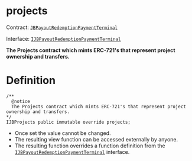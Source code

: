 # projects

Contract: [`JBPayoutRedemptionPaymentTerminal`](/api/contracts/or-abstract/jbpayoutredemptionpaymentterminal/README.md)​‌

Interface: [`IJBPayoutRedemptionPaymentTerminal`](/api/interfaces/ijbpayoutredemptionpaymentterminal.md)

**The Projects contract which mints ERC-721's that represent project ownership and transfers.**

# Definition

```
/**
  @notice
  The Projects contract which mints ERC-721's that represent project ownership and transfers.
*/
IJBProjects public immutable override projects;
```

* Once set the value cannot be changed.
* The resulting view function can be accessed externally by anyone.
* The resulting function overrides a function definition from the [`IJBPayoutRedemptionPaymentTerminal`](/api/interfaces/ijbpayoutredemptionpaymentterminal.md) interface.
